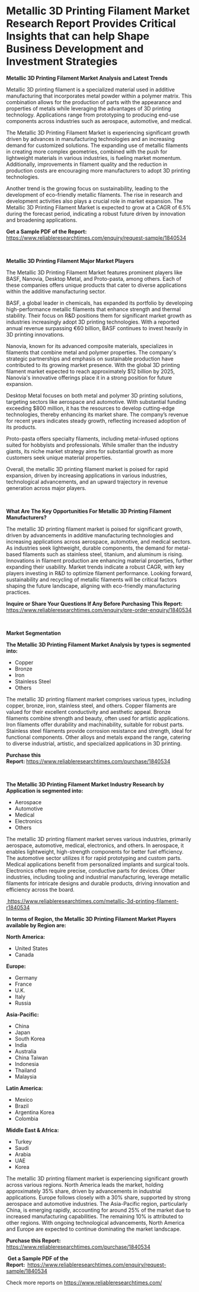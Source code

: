<p><h1>Metallic 3D Printing Filament Market Research Report Provides Critical Insights that can help Shape Business Development and Investment Strategies</h1></p><p><strong>Metallic 3D Printing Filament Market Analysis and Latest Trends</strong></p>
<p><p>Metallic 3D printing filament is a specialized material used in additive manufacturing that incorporates metal powder within a polymer matrix. This combination allows for the production of parts with the appearance and properties of metals while leveraging the advantages of 3D printing technology. Applications range from prototyping to producing end-use components across industries such as aerospace, automotive, and medical.</p><p>The Metallic 3D Printing Filament Market is experiencing significant growth driven by advances in manufacturing technologies and an increasing demand for customized solutions. The expanding use of metallic filaments in creating more complex geometries, combined with the push for lightweight materials in various industries, is fueling market momentum. Additionally, improvements in filament quality and the reduction in production costs are encouraging more manufacturers to adopt 3D printing technologies.</p><p>Another trend is the growing focus on sustainability, leading to the development of eco-friendly metallic filaments. The rise in research and development activities also plays a crucial role in market expansion. The Metallic 3D Printing Filament Market is expected to grow at a CAGR of 6.5% during the forecast period, indicating a robust future driven by innovation and broadening applications.</p></p>
<p><strong>Get a Sample PDF of the Report:&nbsp;</strong> <a href="https://www.reliableresearchtimes.com/enquiry/request-sample/1840534?utm_campaign=2997&utm_medium=2&utm_source=Github&utm_content=ia&utm_term=02042025&utm_id=metallic-3d-printing-filament">https://www.reliableresearchtimes.com/enquiry/request-sample/1840534</a></p>
<p>&nbsp;</p>
<p><strong>Metallic 3D Printing Filament Major Market Players</strong></p>
<p><p>The Metallic 3D Printing Filament Market features prominent players like BASF, Nanovia, Desktop Metal, and Proto-pasta, among others. Each of these companies offers unique products that cater to diverse applications within the additive manufacturing sector.</p><p>BASF, a global leader in chemicals, has expanded its portfolio by developing high-performance metallic filaments that enhance strength and thermal stability. Their focus on R&D positions them for significant market growth as industries increasingly adopt 3D printing technologies. With a reported annual revenue surpassing €60 billion, BASF continues to invest heavily in 3D printing innovations.</p><p>Nanovia, known for its advanced composite materials, specializes in filaments that combine metal and polymer properties. The company's strategic partnerships and emphasis on sustainable production have contributed to its growing market presence. With the global 3D printing filament market expected to reach approximately $12 billion by 2025, Nanovia's innovative offerings place it in a strong position for future expansion.</p><p>Desktop Metal focuses on both metal and polymer 3D printing solutions, targeting sectors like aerospace and automotive. With substantial funding exceeding $800 million, it has the resources to develop cutting-edge technologies, thereby enhancing its market share. The company’s revenue for recent years indicates steady growth, reflecting increased adoption of its products.</p><p>Proto-pasta offers specialty filaments, including metal-infused options suited for hobbyists and professionals. While smaller than the industry giants, its niche market strategy aims for substantial growth as more customers seek unique material properties.</p><p>Overall, the metallic 3D printing filament market is poised for rapid expansion, driven by increasing applications in various industries, technological advancements, and an upward trajectory in revenue generation across major players.</p></p>
<p>&nbsp;</p>
<p><strong>What Are The Key Opportunities For Metallic 3D Printing Filament Manufacturers?</strong></p>
<p><p>The metallic 3D printing filament market is poised for significant growth, driven by advancements in additive manufacturing technologies and increasing applications across aerospace, automotive, and medical sectors. As industries seek lightweight, durable components, the demand for metal-based filaments such as stainless steel, titanium, and aluminum is rising. Innovations in filament production are enhancing material properties, further expanding their usability. Market trends indicate a robust CAGR, with key players investing in R&D to optimize filament performance. Looking forward, sustainability and recycling of metallic filaments will be critical factors shaping the future landscape, aligning with eco-friendly manufacturing practices.</p></p>
<p><strong>Inquire or Share Your Questions If Any Before Purchasing This Report:</strong> <a href="https://www.reliableresearchtimes.com/enquiry/pre-order-enquiry/1840534?utm_campaign=2997&utm_medium=2&utm_source=Github&utm_content=ia&utm_term=02042025&utm_id=metallic-3d-printing-filament">https://www.reliableresearchtimes.com/enquiry/pre-order-enquiry/1840534</a></p>
<p>&nbsp;</p>
<p><strong>Market Segmentation</strong></p>
<p><strong>The Metallic 3D Printing Filament Market Analysis by types is segmented into:</strong></p>
<p><ul><li>Copper</li><li>Bronze</li><li>Iron</li><li>Stainless Steel</li><li>Others</li></ul></p>
<p><p>The metallic 3D printing filament market comprises various types, including copper, bronze, iron, stainless steel, and others. Copper filaments are valued for their excellent conductivity and aesthetic appeal. Bronze filaments combine strength and beauty, often used for artistic applications. Iron filaments offer durability and machinability, suitable for robust parts. Stainless steel filaments provide corrosion resistance and strength, ideal for functional components. Other alloys and metals expand the range, catering to diverse industrial, artistic, and specialized applications in 3D printing.</p></p>
<p><strong>Purchase this Report:&nbsp;</strong><a href="https://www.reliableresearchtimes.com/purchase/1840534?utm_campaign=2997&utm_medium=2&utm_source=Github&utm_content=ia&utm_term=02042025&utm_id=metallic-3d-printing-filament">https://www.reliableresearchtimes.com/purchase/1840534</a></p>
<p>&nbsp;</p>
<p><strong>The Metallic 3D Printing Filament Market Industry Research by Application is segmented into:</strong></p>
<p><ul><li>Aerospace</li><li>Automotive</li><li>Medical</li><li>Electronics</li><li>Others</li></ul></p>
<p><p>The metallic 3D printing filament market serves various industries, primarily aerospace, automotive, medical, electronics, and others. In aerospace, it enables lightweight, high-strength components for better fuel efficiency. The automotive sector utilizes it for rapid prototyping and custom parts. Medical applications benefit from personalized implants and surgical tools. Electronics often require precise, conductive parts for devices. Other industries, including tooling and industrial manufacturing, leverage metallic filaments for intricate designs and durable products, driving innovation and efficiency across the board.</p></p>
<p><a href="https://www.reliableresearchtimes.com/metallic-3d-printing-filament-r1840534?utm_campaign=2997&utm_medium=2&utm_source=Github&utm_content=ia&utm_term=02042025&utm_id=metallic-3d-printing-filament">&nbsp;https://www.reliableresearchtimes.com/metallic-3d-printing-filament-r1840534</a></p>
<p><strong>In terms of Region, the Metallic 3D Printing Filament Market Players available by Region are:</strong></p>
<p>
    <p> <strong> North America: </strong>
        <ul>
            <li>United States</li>
            <li>Canada</li>
        </ul>
        </p> 
    <p> <strong> Europe: </strong>
        <ul>
            <li>Germany</li>
            <li>France</li>
            <li>U.K.</li>
            <li>Italy</li>
            <li>Russia</li>
        </ul>
        </p> 
    <p> <strong> Asia-Pacific: </strong>
        <ul>
            <li>China</li>
            <li>Japan</li>
            <li>South Korea</li>
            <li>India</li>
            <li>Australia</li>
            <li>China Taiwan</li>
            <li>Indonesia</li>
            <li>Thailand</li>
            <li>Malaysia</li>
        </ul>
        </p> 
    <p> <strong> Latin America: </strong>
        <ul>
            <li>Mexico</li>
            <li>Brazil</li>
            <li>Argentina Korea</li>
            <li>Colombia</li>
        </ul>
        </p> 
    <p> <strong> Middle East & Africa: </strong>
        <ul>
            <li>Turkey</li>
            <li>Saudi</li>
            <li>Arabia</li>
            <li>UAE</li>
            <li>Korea</li>
        </ul>
    </p>
    </p>
<p><p>The metallic 3D printing filament market is experiencing significant growth across various regions. North America leads the market, holding approximately 35% share, driven by advancements in industrial applications. Europe follows closely with a 30% share, supported by strong aerospace and automotive industries. The Asia-Pacific region, particularly China, is emerging rapidly, accounting for around 25% of the market due to increased manufacturing capabilities. The remaining 10% is attributed to other regions. With ongoing technological advancements, North America and Europe are expected to continue dominating the market landscape.</p></p>
<p><strong>Purchase this Report: </strong><a href="https://www.reliableresearchtimes.com/purchase/1840534?utm_campaign=2997&utm_medium=2&utm_source=Github&utm_content=ia&utm_term=02042025&utm_id=metallic-3d-printing-filament">https://www.reliableresearchtimes.com/purchase/1840534</a></p>
<p>&nbsp;<strong>Get a Sample PDF of the Report:&nbsp;&nbsp;</strong><a href="https://www.reliableresearchtimes.com/enquiry/request-sample/1840534?utm_campaign=2997&utm_medium=2&utm_source=Github&utm_content=ia&utm_term=02042025&utm_id=metallic-3d-printing-filament">https://www.reliableresearchtimes.com/enquiry/request-sample/1840534</a></p>
<p><strong></strong></p>
<p>Check more reports on <a href="https://www.reliableresearchtimes.com/?utm_campaign=2997&utm_medium=2&utm_source=Github&utm_content=ia&utm_term=02042025&utm_id=metallic-3d-printing-filament">https://www.reliableresearchtimes.com/</a></p>